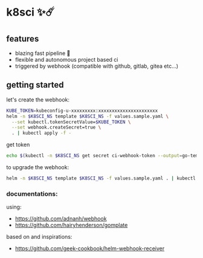 # k8sci ✨☄️

## features
- blazing fast pipeline 🚀
- flexible and autonomous project based ci
- triggered by webhook (compatible with github, gitlab, gitea etc...)

## getting started
let's create the webhook:
```sh
KUBE_TOKEN=kubeconfig-u-xxxxxxxxx:xxxxxxxxxxxxxxxxxxxxxx
helm -n $K8SCI_NS template $K8SCI_NS -f values.sample.yaml \
  --set kubectl.tokenSecretValue=$KUBE_TOKEN \
  --set webhook.createSecret=true \
  . | kubectl apply -f -
```

get token
```sh
echo $(kubectl -n $K8SCI_NS get secret ci-webhook-token --output=go-template="{{.data.token}}" | base64 -d)
```

to upgrade the webhook:
```sh
helm -n $K8SCI_NS template $K8SCI_NS -f values.sample.yaml . | kubectl apply -f -
```


### documentations:

using:
- https://github.com/adnanh/webhook
- https://github.com/hairyhenderson/gomplate

based on and inspirations:
- https://github.com/geek-cookbook/helm-webhook-receiver
